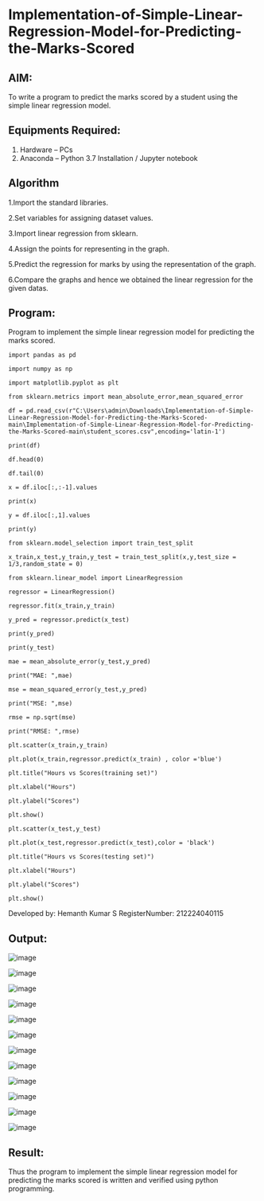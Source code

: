 # Implementation-of-Simple-Linear-Regression-Model-for-Predicting-the-Marks-Scored

## AIM:
To write a program to predict the marks scored by a student using the simple linear regression model.

## Equipments Required:
1. Hardware – PCs
2. Anaconda – Python 3.7 Installation / Jupyter notebook

## Algorithm
1.Import the standard libraries.

2.Set variables for assigning dataset values.

3.Import linear regression from sklearn.

4.Assign the points for representing in the graph.

5.Predict the regression for marks by using the representation of the graph.

6.Compare the graphs and hence we obtained the linear regression for the given datas.

## Program:

Program to implement the simple linear regression model for predicting the marks scored.
```
import pandas as pd

import numpy as np

import matplotlib.pyplot as plt

from sklearn.metrics import mean_absolute_error,mean_squared_error

df = pd.read_csv(r"C:\Users\admin\Downloads\Implementation-of-Simple-Linear-Regression-Model-for-Predicting-the-Marks-Scored-main\Implementation-of-Simple-Linear-Regression-Model-for-Predicting-the-Marks-Scored-main\student_scores.csv",encoding='latin-1')

print(df)

df.head(0)

df.tail(0)

x = df.iloc[:,:-1].values

print(x)

y = df.iloc[:,1].values

print(y)

from sklearn.model_selection import train_test_split

x_train,x_test,y_train,y_test = train_test_split(x,y,test_size = 1/3,random_state = 0)

from sklearn.linear_model import LinearRegression

regressor = LinearRegression()

regressor.fit(x_train,y_train)

y_pred = regressor.predict(x_test)

print(y_pred)

print(y_test)

mae = mean_absolute_error(y_test,y_pred)

print("MAE: ",mae)

mse = mean_squared_error(y_test,y_pred)

print("MSE: ",mse)

rmse = np.sqrt(mse)

print("RMSE: ",rmse)

plt.scatter(x_train,y_train)

plt.plot(x_train,regressor.predict(x_train) , color ='blue')

plt.title("Hours vs Scores(training set)")

plt.xlabel("Hours")

plt.ylabel("Scores")

plt.show()

plt.scatter(x_test,y_test)

plt.plot(x_test,regressor.predict(x_test),color = 'black')

plt.title("Hours vs Scores(testing set)")

plt.xlabel("Hours")

plt.ylabel("Scores")

plt.show()
```
Developed by: Hemanth Kumar S
RegisterNumber:  212224040115



## Output:
![image](https://github.com/user-attachments/assets/94027e3c-b5be-459f-a1bd-4c4b5dc83bfb)

![image](https://github.com/user-attachments/assets/2206cbd0-ac9c-41c0-af6a-c40006335941)

![image](https://github.com/user-attachments/assets/3c9ed7e2-51c5-4c4a-91ec-934c2224019b)

![image](https://github.com/user-attachments/assets/7cff75ae-7e10-4025-9738-7764b738de06)

![image](https://github.com/user-attachments/assets/a4ba60c4-8ded-412e-a3c9-d46cbcda41bb)

![image](https://github.com/user-attachments/assets/a238127e-ceea-42b0-89dc-af56d084f4d5)

![image](https://github.com/user-attachments/assets/1500207a-943b-4153-b0ec-3ab78e50259e)

![image](https://github.com/user-attachments/assets/6b17eca0-c042-4718-8bc9-bfbcf49dd7eb)

![image](https://github.com/user-attachments/assets/cf73790d-939a-43e6-b8a6-a50add48847f)

![image](https://github.com/user-attachments/assets/8a7091ca-73b1-4af5-954a-41ef0b74a269)

![image](https://github.com/user-attachments/assets/41e96eb1-ade0-401f-a995-8c70d874a8e1)

![image](https://github.com/user-attachments/assets/355b87ad-3fe1-4605-903f-2d42ff7ff131)


## Result:
Thus the program to implement the simple linear regression model for predicting the marks scored is written and verified using python programming.
